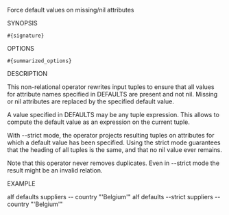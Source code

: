 
Force default values on missing/nil attributes

SYNOPSIS

    #{signature}

OPTIONS

    #{summarized_options}

DESCRIPTION

This non-relational operator rewrites input tuples to ensure that all 
values for attribute names specified in DEFAULTS are present and not nil. 
Missing or nil attributes are replaced by the specified default value.

A value specified in DEFAULTS may be any tuple expression. This allows to 
compute the default value as an expression on the current tuple.

With --strict mode, the operator projects resulting tuples on attributes 
for which a default value has been specified. Using the strict mode 
guarantees that the heading of all tuples is the same, and that no nil 
value ever remains. 

Note that this operator never removes duplicates. Even in --strict mode 
the result might be an invalid relation. 

EXAMPLE

  alf defaults suppliers -- country "'Belgium'"
  alf defaults --strict suppliers -- country "'Belgium'"

